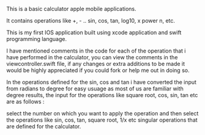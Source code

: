 This is a basic calculator apple mobile applications.

It contains operations like +, - .. sin, cos, tan, log10, x power n, etc.

This is my first IOS application built using xcode application and swift programming language.

I have mentioned comments in the code for each of the operation that i have performed in the calculator, you can view the comments in the viewcontroller.swift file, if any changes or extra additions to be made it would be highly appreciated if you could fork or help me out in doing so.

In the operations defined for the sin, cos and tan i have converted the input from radians to degree for easy usuage as most of us are familiar with degree results, the input for the operations like square root, cos, sin, tan etc are as follows :

select the number on which you want to apply the operation and then select the operations like sin, cos, tan, square root, 1/x etc singular operations that are defined for the calculator.
